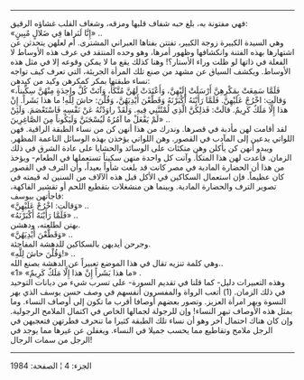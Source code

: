 ------------------------------------------------------------------------

فهي مفتونة به، بلغ حبه شفاف قلبها ومزقه، وشغاف القلب غشاؤه الرقيق:  
«إِنَّا لَنَراها فِي ضَلالٍ مُبِينٍ» ..  
وهي السيدة الكبيرة زوجة الكبير، تفتتن بفتاها العبراني المشترى. أم لعلهن
يتحدثن عن اشتهارها بهذه الفتنة وانكشافها وظهور أمرها، وهو وحده المنتقد
في عرف هذه الأوساط لا الفعلة في ذاتها لو ظلت وراء الأستار؟! وهنا كذلك
يقع ما لا يمكن وقوعه إلا في مثل هذه الأوساط. ويكشف السياق عن مشهد من صنع
تلك المرأة الجريئة، التي تعرف كيف تواجه نساء طبقتها بمكر كمكرهن وكيد من
كيدهن:  
«فَلَمَّا سَمِعَتْ بِمَكْرِهِنَّ أَرْسَلَتْ إِلَيْهِنَّ، وَأَعْتَدَتْ لَهُنَّ مُتَّكَأً، وَآتَتْ كُلَّ واحِدَةٍ مِنْهُنَّ
سِكِّيناً، وَقالَتِ: اخْرُجْ عَلَيْهِنَّ. فَلَمَّا رَأَيْنَهُ أَكْبَرْنَهُ وَقَطَّعْنَ أَيْدِيَهُنَّ، وَقُلْنَ: حاشَ لِلَّهِ!
ما هذا بَشَراً. إِنْ هذا إِلَّا مَلَكٌ كَرِيمٌ. قالَتْ: فَذلِكُنَّ الَّذِي لُمْتُنَّنِي فِيهِ. وَلَقَدْ
راوَدْتُهُ عَنْ نَفْسِهِ فَاسْتَعْصَمَ. وَلَئِنْ لَمْ يَفْعَلْ ما آمُرُهُ لَيُسْجَنَنَّ وَلَيَكُوناً مِنَ الصَّاغِرِينَ»
..  
لقد أقامت لهن مأدبة في قصرها. وندرك من هذا أنهن كن من نساء الطبقة
الراقية. فهن اللواتي يدعين إلى المآدب في القصور. وهن اللواتي يؤخذن بهذه
الوسائل الناعمة المظهر. ويبدو أنهن كن يأكلن وهن متكئات على الوسائد
والحشايا على عادة الشرق في ذلك الزمان. فأعدت لهن هذا المتكأ. وآتت كل
واحدة منهن سكيناً تستعملها في الطعام- ويؤخذ من هذا أن الحضارة المادية في
مصر كانت قد بلغت شأواً بعيداً، وأن الترف في القصور كان عظيماً. فإن استعمال
السكاكين في الأكل قبل هذه الآلاف من السنين له قيمته في تصوير الترف
والحضارة المادية. وبينما هن منشغلات بتقطيع اللحم أو تقشير الفاكهة،
فاجأتهن بيوسف:  
«وَقالَتِ: اخْرُجْ عَلَيْهِنَّ» ..  
«فَلَمَّا رَأَيْنَهُ أَكْبَرْنَهُ» ..  
بهتن لطلعته، ودهشن.  
«وَقَطَّعْنَ أَيْدِيَهُنَّ» ..  
وجرحن أيديهن بالسكاكين للدهشة المفاجئة.  
«وَقُلْنَ حاشَ لِلَّهِ!» ..  
وهي كلمة تنزيه تقال في هذا الموضع تعبيراً عن الدهشة بصنع الله..  
«ما هذا بَشَراً إِنْ هذا إِلَّا مَلَكٌ كَرِيمٌ» «1» .  
وهذه التعبيرات دليل- كما قلنا في تقديم السورة- على تسرب شيء من ديانات
التوحيد في ذلك الزمان. (1) أتعب الرواة والمفسرون أنفسهم في وصف حسن يوسف
الذي بهر النسوة وبهر امرأة العزيز. وتصور بعضهم أوصافا أقرب ما تكون إلى
أوصاف النساء. وما بمثل هذه الأوصاف تبهر النساء! وإن للرجولة لجمالها
الخاص في اكتمال الملامح الرجولية. وإن كان هناك احتمال آخر وهو أن نساء
تلك الطبقة كثيرا ما تنحرف فطرتهن فتعجبهن في الرجل ملامح وتقاطيع مما يحسب
جميلا في النساء. ويغفلن عن غيرها مما يوجد في الرجل من سمات الرجال!

------------------------------------------------------------------------

الجزء: 4 ¦ الصفحة: 1984

